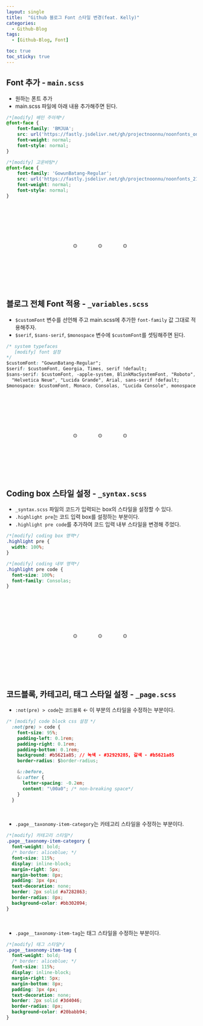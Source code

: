 ```yaml
---
layout: single
title:  "Github 블로그 Font 스타일 변경(feat. Kelly)"
categories:
  - Github-Blog
tags:
  - [Github-Blog, Font]

toc: true
toc_sticky: true
---
```



## Font 추가 - `main.scss`

- 원하는 폰트 추가
- main.scss 파일에 아래 내용 추가해주면 된다.

```css
/*[modify] 배민 주아체*/
@font-face {
    font-family: 'BMJUA';
    src: url('https://fastly.jsdelivr.net/gh/projectnoonnu/noonfonts_one@1.0/BMJUA.woff') format('woff');
    font-weight: normal;
    font-style: normal;
}

/*[modify] 고운바탕*/
@font-face {
    font-family: 'GowunBatang-Regular';
    src: url('https://fastly.jsdelivr.net/gh/projectnoonnu/noonfonts_2108@1.1/GowunBatang-Regular.woff') format('woff');
    font-weight: normal;
    font-style: normal;
}
```

<div style="padding-top:100px;"></div>
<span style="margin-left:35%;">⊙</span>
<span style="margin-left:10%">⊙</span>
<span style="margin-left:10%">⊙</span>
<div style="padding-top:100px;"></div>



## 블로그 전체 Font 적용 - `_variables.scss`

- `$customFont` 변수를 선언해 주고 main.scss에 추가한 `font-family` 값 그대로 적용해주자.
- `$serif`, `$sans-serif`, `$monospace` 변수에 `$customFont`를 셋팅해주면 된다.

```css
/* system typefaces 
   [modify] font 설정
*/
$customFont: "GowunBatang-Regular";
$serif: $customFont, Georgia, Times, serif !default;
$sans-serif: $customFont, -apple-system, BlinkMacSystemFont, "Roboto", "Segoe UI",
  "Helvetica Neue", "Lucida Grande", Arial, sans-serif !default;
$monospace: $customFont, Monaco, Consolas, "Lucida Console", monospace !default;
```

<div style="padding-top:100px;"></div>
<span style="margin-left:35%;">⊙</span>
<span style="margin-left:10%">⊙</span>
<span style="margin-left:10%">⊙</span>
<div style="padding-top:100px;"></div>


## Coding box 스타일 설정 - `_syntax.scss`

- `_syntax.scss` 파일의 코드가 입력되는 box의 스타일을 설정할 수 있다.
- `.highlight pre`는 코드 입력 box를 설정하는 부분이다.
- `.highlight pre code`를 추가하여 코드 입력 내부 스타일을 변경해 주었다.

```css
/*[modify] coding box 영역*/
.highlight pre {
  width: 100%;
}

/*[modify] coding 내부 영역*/
.highlight pre code {
  font-size: 100%;
  font-family: Consolas;
}
```

<div style="padding-top:100px;"></div>
<span style="margin-left:35%;">⊙</span>
<span style="margin-left:10%">⊙</span>
<span style="margin-left:10%">⊙</span>
<div style="padding-top:100px;"></div>

## 코드블록, 카테고리, 태그 스타일 설정 - `_page.scss`

- `:not(pre) > code`는 `코드블록` ← 이 부분의 스타일을 수정하는 부분이다.
```css
/* [modify] code block css 설정 */
  :not(pre) > code {
    font-size: 95%;
    padding-left: 0.1rem;
    padding-right: 0.1rem;
    padding-bottom: 0.1rem;
    background: #b5621a85; // 녹색 - #32929285, 갈색 - #b5621a85
    border-radius: $border-radius;

    &::before,
    &::after {
      letter-spacing: -0.2em;
      content: "\00a0"; /* non-breaking space*/
    }
  }
```

<br>

- `.page__taxonomy-item-category`는 카테고리 스타일을 수정하는 부분이다.

```css
/*[modify] 카테고리 스타일*/
.page__taxonomy-item-category {
  font-weight: bold;
  /* border: aliceblue; */
  font-size: 115%;
  display: inline-block;
  margin-right: 5px;
  margin-bottom: 8px;
  padding: 3px 4px;
  text-decoration: none;
  border: 2px solid #a7282863;
  border-radius: 8px;
  background-color: #bb302094;
}
```

<br>

- `.page__taxonomy-item-tag`는 태그 스타일을 수정하는 부분이다.

```css
/*[modify] 태그 스타일*/
.page__taxonomy-item-tag {
  font-weight: bold;
  /* border: aliceblue; */
  font-size: 115%;
  display: inline-block;
  margin-right: 5px;
  margin-bottom: 8px;
  padding: 3px 4px;
  text-decoration: none;
  border: 2px solid #3d4046;
  border-radius: 8px;
  background-color: #20babb94;
}
```

<!--<img src="" width="80%" height="80%"/>-->



